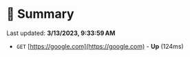# 📖 Summary
Last updated: **3/13/2023, 9:33:59 AM**

- `GET` [https://google.com](https://google.com) - **Up** (124ms)
